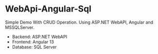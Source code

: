 # WebApi-Angular-Sql
Simple Demo With CRUD Operation. Using ASP.NET WebAPI, Angular and MSSQLServer.


- Backend: ASP.NET WebAPI
- Frontend: Angular 13
- Database: SQL Server
